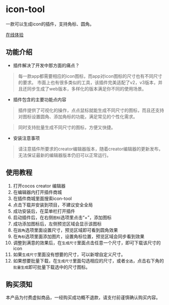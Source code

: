 # icon-tool
一款可以生成icon的插件，支持角标、圆角。

[在线体验](https://son-king.github.io/icon-tool/main.html)


## 功能介绍
- 插件解决了开发中那方面的痛点？

> 每一款app都需要相应的icon图标，而app对icon图标的尺寸也有不同尺寸的要求。
市面上也有很多类似的工具，该插件完美适配了v2，v3版本，并且还同步生成了web版本，多样化的版本满足你不同的使用场景。

- 插件包含的主要功能点内容

> 插件提供了可视化的操作，点点鼠标就能生成不同尺寸的图标，而且还支持对图标设置圆角、添加角标的功能，满足常见的个性化需求。

> 同时支持批量生成不同尺寸的图标，方便又快捷。

- 安装注意事项

> 请注意插件所要求的creator编辑器版本，随着creator编辑器的更新发布，无法保证最新的编辑器版本仍旧可以正常运行。

## 使用教程
1. 打开cocos creator 编辑器
2. 在编辑器内打开插件商城
3. 在插件商城里面搜索icon-tool
4. 点击下载并安装到项目，不建议安全全局
5. 成功安装后，在菜单栏打开插件
6. 启动插件后，在右侧`图标`选项里点击“+”，添加图标
7. 成功添加图标后，左侧预览区域会显示该图标
8. 在`圆角`选项里面设置尺寸，预览区域即可看到圆角效果
9. 在`角标`选项里面添加图片，设置角标位置，预览区域会同步看到效果
10. 调整到满意的效果后，在`生成尺寸`里面点击任意一个尺寸，即可下载该尺寸的icon
11. 如果`生成尺寸`里面没有想要的尺寸，可以新增自定义尺寸。
12. 如果想要批量下载，在`生成尺寸`里面勾选相应的尺寸，或者`全选`，点击右下角的`批量生成`即可批量下载选中的尺寸图标。

## 购买须知
本产品为付费虚拟商品，一经购买成功概不退款，请支付前谨慎确认购买内容。
